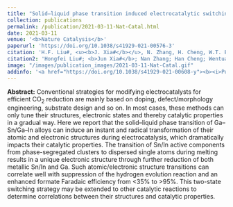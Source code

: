 ```yaml
---
title: "Solid–liquid phase transition induced electrocatalytic switching from hydrogen evolution to highly selective CO<sub>2</sub> reduction"
collection: publications
permalink: /publication/2021-03-11-Nat-Catal.html
date: 2021-03-11
venue: '<b>Nature Catalysis</b>'
paperurl: 'https://doi.org/10.1038/s41929-021-00576-3'
citation: 'H.F. Liu#, <u><b>J. Xia#</b></u>, N. Zhang, H. Cheng, W.T. Bi, X.L. Zu, W.S. Chu, H.A. Wu, C.Z. Wu*, and Y. Xie. Solid–liquid phase transition induced electrocatalytic switching from hydrogen evolution to highly selective CO<sub>2</sub> reduction. <i>Nature Catalysis</i>, 2021, 4: 202–211.'
citation2: 'Hongfei Liu#; <b>Jun Xia#</b>; Nan Zhang; Han Cheng; Wentuan Bi; Xiaolong Zu; Wangsheng Chu; HengAn Wu; Changzheng Wu*; Yi Xie; Solid–liquid phase transition induced electrocatalytic switching from hydrogen evolution to highly selective CO<sub>2</sub> reduction, <i>Nature Catalysis</i>, 2021, 4: 202–211.'
image: "/images/publication_images/2021-03-11-Nat-Catal.gif"
addinfo: '<a href="https://doi.org/10.1038/s41929-021-00608-y"><b><i>Publisher Correction</i></b></a>&emsp;<a href="http://digitalpaper.stdaily.com/http_www.kjrb.com/kjrb/html/2021-03/25/content_464790.htm?div=-1"><b><i>科技日报报道</i></b></a>&emsp;<a href="https://www.cas.cn/syky/202103/t20210318_4781441.shtml"><b><i>中科院报道</i></b></a>&emsp;<a href="http://news.ustc.edu.cn/info/1048/74575.htm"><b><i>中科大报道</i></b></a>'
---
```


**Abstract:** Conventional strategies for modifying electrocatalysts for efficient CO<sub>2</sub> reduction are mainly based on doping, defect/morphology engineering, substrate design and so on. In most cases, these methods can only tune their structures, electronic states and thereby catalytic properties in a gradual way. Here we report that the solid–liquid phase transition of Ga–Sn/Ga–In alloys can induce an instant and radical transformation of their atomic and electronic structures during electrocatalysis, which dramatically impacts their catalytic properties. The transition of Sn/In active components from phase-segregated clusters to dispersed single atoms during melting results in a unique electronic structure through further reduction of both metallic Sn/In and Ga. Such atomic/electronic structure transitions can correlate well with suppression of the hydrogen evolution reaction and an enhanced formate Faradaic efficiency from <35% to >95%. This two-state switching strategy may be extended to other catalytic reactions to determine correlations between their structures and catalytic properties.
